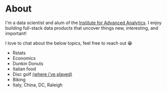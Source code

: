 # About 


I'm a data scientist and alum of the [Institute for Advanced Analytics](https://analytics.ncsu.edu/). I enjoy building full-stack data products that uncover things new, interesting, and important!


I love to chat about the below topics, feel free to reach out :grin:
* Rstats
* Economics
* Dunkin Donuts
* Italian food
* Disc golf [(where i've played)](DgCoursesPlayed.html)
* Biking
* Italy, China, DC, Raleigh


